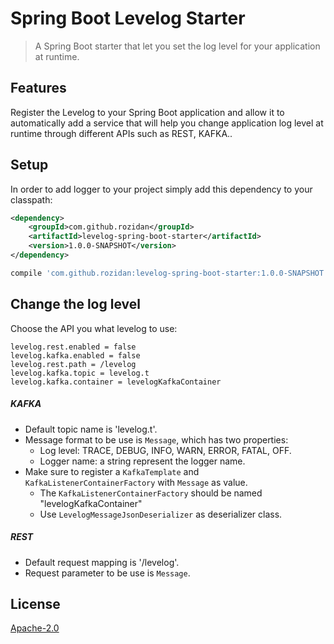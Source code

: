 # Spring Boot Levelog Starter

> A Spring Boot starter that let you set the log level for your application at runtime.

## Features
Register the Levelog to your Spring Boot application and allow it to automatically add a
service that will help you change application log level at runtime through different APIs such as REST, KAFKA..

## Setup

In order to add logger to your project simply add this dependency to your classpath:

```xml
<dependency>
    <groupId>com.github.rozidan</groupId>
    <artifactId>levelog-spring-boot-starter</artifactId>
    <version>1.0.0-SNAPSHOT</version>
</dependency>
```

```groovy
compile 'com.github.rozidan:levelog-spring-boot-starter:1.0.0-SNAPSHOT'
```

## Change the log level

Choose the API you what levelog to use:

```properties
levelog.rest.enabled = false
levelog.kafka.enabled = false
levelog.rest.path = /levelog
levelog.kafka.topic = levelog.t
levelog.kafka.container = levelogKafkaContainer
```

##### KAFKA
* Default topic name is 'levelog.t'.
* Message format to be use is `Message`, which has two properties:
    * Log level: TRACE, DEBUG, INFO, WARN, ERROR, FATAL, OFF.
    * Logger name: a string represent the logger name.
* Make sure to register a `KafkaTemplate` and `KafkaListenerContainerFactory` with `Message` as value.
	* The `KafkaListenerContainerFactory` should be named "levelogKafkaContainer"
	* Use `LevelogMessageJsonDeserializer` as deserializer class.

##### REST
* Default request mapping is '/levelog'.
* Request parameter to be use is `Message`.

## License

[Apache-2.0](http://www.apache.org/licenses/LICENSE-2.0)
